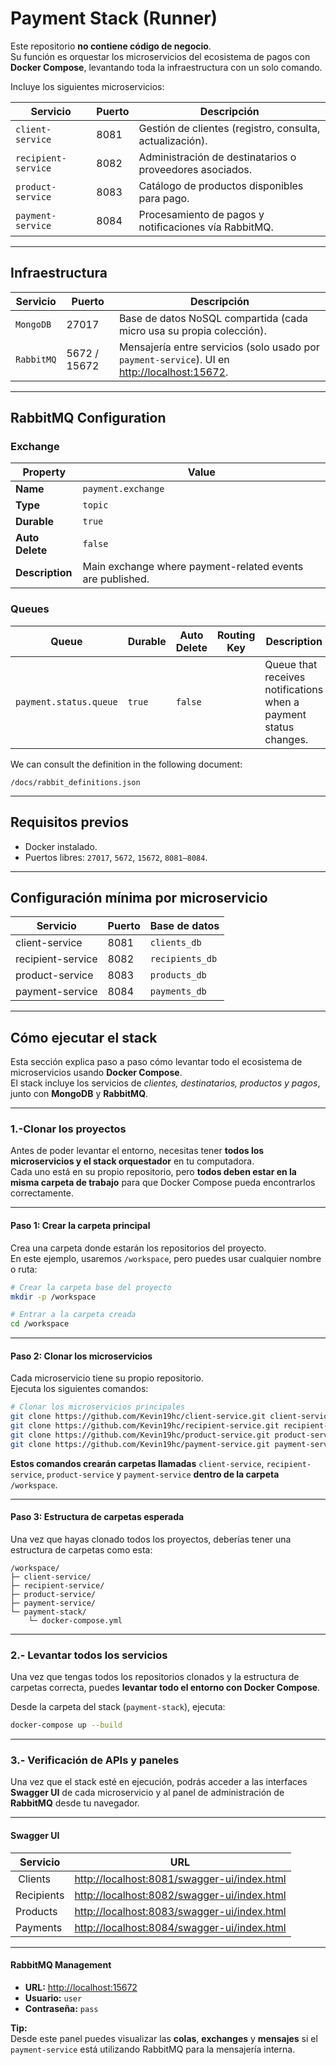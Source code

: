 #  Payment Stack (Runner)

Este repositorio **no contiene código de negocio**.  
Su función es orquestar los microservicios del ecosistema de pagos con **Docker Compose**, levantando toda la infraestructura con un solo comando.

Incluye los siguientes microservicios:

| Servicio | Puerto | Descripción |
|-----------|---------|-------------|
| `client-service` | 8081 | Gestión de clientes (registro, consulta, actualización). |
| `recipient-service` | 8082 | Administración de destinatarios o proveedores asociados. |
| `product-service` | 8083 | Catálogo de productos disponibles para pago. |
| `payment-service` | 8084 | Procesamiento de pagos y notificaciones vía RabbitMQ. |

---

##  Infraestructura

| Servicio | Puerto | Descripción |
|-----------|---------|-------------|
| `MongoDB` | 27017 | Base de datos NoSQL compartida (cada micro usa su propia colección). |
| `RabbitMQ` | 5672 / 15672 | Mensajería entre servicios (solo usado por `payment-service`). UI en [http://localhost:15672](http://localhost:15672). |

---

##  **RabbitMQ Configuration**

### **Exchange**
| Property | Value |
|-----------|--------|
| **Name** | `payment.exchange` |
| **Type** | `topic` |
| **Durable** | `true` |
| **Auto Delete** | `false` |
| **Description** | Main exchange where payment-related events are published. |


### **Queues**
| Queue | Durable | Auto Delete | Routing Key | Description |
|--------|----------|--------------|------------|--------------|
| `payment.status.queue` | `true` | `false` |  | Queue that receives notifications when a payment status changes. |

We can consult the definition in the following document:
```
/docs/rabbit_definitions.json
```

---

##  Requisitos previos

- Docker instalado.
- Puertos libres: `27017`, `5672`, `15672`, `8081–8084`.
---

##  Configuración mínima por microservicio

| Servicio | Puerto | Base de datos |
|-----------|---------|---------------|
| client-service | 8081 | `clients_db` |
| recipient-service | 8082 | `recipients_db` |
| product-service | 8083 | `products_db` |
| payment-service | 8084 | `payments_db` |

---

##  Cómo ejecutar el stack

Esta sección explica paso a paso cómo levantar todo el ecosistema de microservicios usando **Docker Compose**.  
El stack incluye los servicios de *clientes, destinatarios, productos y pagos*, junto con **MongoDB** y **RabbitMQ**.

---

###  1.-Clonar los proyectos

Antes de poder levantar el entorno, necesitas tener **todos los microservicios y el stack orquestador** en tu computadora.  
Cada uno está en su propio repositorio, pero **todos deben estar en la misma carpeta de trabajo** para que Docker Compose pueda encontrarlos correctamente.

---

####  Paso 1: Crear la carpeta principal

Crea una carpeta donde estarán los repositorios del proyecto.  
En este ejemplo, usaremos `/workspace`, pero puedes usar cualquier nombre o ruta:

```bash
# Crear la carpeta base del proyecto
mkdir -p /workspace
```
```bash
# Entrar a la carpeta creada
cd /workspace
```
---

####  Paso 2: Clonar los microservicios

Cada microservicio tiene su propio repositorio.  
Ejecuta los siguientes comandos:

```bash
# Clonar los microservicios principales
git clone https://github.com/Kevin19hc/client-service.git client-service
git clone https://github.com/Kevin19hc/recipient-service.git recipient-service
git clone https://github.com/Kevin19hc/product-service.git product-service
git clone https://github.com/Kevin19hc/payment-service.git payment-service
```

 **Estos comandos crearán carpetas llamadas** `client-service`, `recipient-service`, `product-service` y `payment-service` **dentro de la carpeta** `/workspace`.

---

####  Paso 3: Estructura de carpetas esperada

Una vez que hayas clonado todos los proyectos, deberías tener una estructura de carpetas como esta:

```
/workspace/
├─ client-service/
├─ recipient-service/
├─ product-service/
├─ payment-service/
└─ payment-stack/
    └─ docker-compose.yml
```
---

###  2️.- Levantar todos los servicios

Una vez que tengas todos los repositorios clonados y la estructura de carpetas correcta, puedes **levantar todo el entorno con Docker Compose**.

Desde la carpeta del stack (`payment-stack`), ejecuta:

```bash
docker-compose up --build
```
---

###  3.- Verificación de APIs y paneles

Una vez que el stack esté en ejecución, podrás acceder a las interfaces **Swagger UI** de cada microservicio y al panel de administración de **RabbitMQ** desde tu navegador.

---

####  Swagger UI

| Servicio | URL |
|----------|-----|
| ️ Clients | [http://localhost:8081/swagger-ui/index.html](http://localhost:8081/swagger-ui/index.html) |
| Recipients | [http://localhost:8082/swagger-ui/index.html](http://localhost:8082/swagger-ui/index.html) |
| Products | [http://localhost:8083/swagger-ui/index.html](http://localhost:8083/swagger-ui/index.html) |
| Payments | [http://localhost:8084/swagger-ui/index.html](http://localhost:8084/swagger-ui/index.html) |

---

####  RabbitMQ Management

-  **URL:** [http://localhost:15672](http://localhost:15672)
-  **Usuario:** `user`
-  **Contraseña:** `pass`

 **Tip:**  
Desde este panel puedes visualizar las **colas**, **exchanges** y **mensajes** si el `payment-service` está utilizando RabbitMQ para la mensajería interna.
